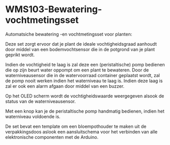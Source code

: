 # WMS103-Bewatering-vochtmetingsset
Automatsiche bewatering -en vochtmetingsset voor planten:

Deze set zorgt ervoor dat je plant de ideale vochtigheidsgraad aanhoudt door middel van een bodemvochtsensor die in de potgrond van je plant geprikt wordt.

Indien de vochtigheid te laag is zal deze een (peristaltische) pomp bedienen die op zijn beurt water oppompt om een plant te bewateren.
Door de waterniveausensor die in de watervoorraad container geplaatst wordt, zal de pomp nooit werken indien het waterniveau te laag is. Indien deze laag is zal er ook een alarm afgaan door middel van een buzzer.

Op het OLED scherm wordt de vochtigheidswaarde weergegeven alsook de status van de waterniveausensor. 

Met een knop kan je de peristaltische pomp handmatig bedienen, indien het waterniveau voldoende is.

De set bevat een template om een bloempothouder te maken uit de verpakkingsdoos aslook een aansluitschema voor het verbinden van alle elektronische componenten met de Arduino.
